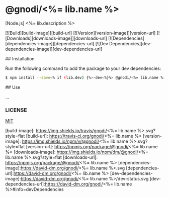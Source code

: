 # @gnodi/<%= lib.name %>

[Node.js] <%= lib.description %>

[![Build][build-image]][build-url]
[![Version][version-image]][version-url]
[![Downloads][downloads-image]][downloads-url]
[![Dependencies][dependencies-image]][dependencies-url]
[![Dev Dependencies][dev-dependencies-image]][dev-dependencies-url]

## Installation

Run the following command to add the package to your dev dependencies:
```sh
$ npm install --save<% if (lib.dev) {%>-dev<%}%> @gnodi/<%= lib.name %>
```

## Use

...

### LICENSE

[MIT](LICENSE)

[build-image]: https://img.shields.io/travis/gnodi/<%= lib.name %>.svg?style=flat
[build-url]: https://travis-ci.org/gnodi/<%= lib.name %>
[version-image]: https://img.shields.io/npm/v/@gnodi/<%= lib.name %>.svg?style=flat
[version-url]: https://npmjs.org/package/@gnodi/<%= lib.name %>
[downloads-image]: https://img.shields.io/npm/dm/@gnodi/<%= lib.name %>.svg?style=flat
[downloads-url]: https://npmjs.org/package/@gnodi/<%= lib.name %>
[dependencies-image]:https://david-dm.org/gnodi/<%= lib.name %>.svg
[dependencies-url]:https://david-dm.org/gnodi/<%= lib.name %>
[dev-dependencies-image]:https://david-dm.org/gnodi/<%= lib.name %>/dev-status.svg
[dev-dependencies-url]:https://david-dm.org/gnodi/<%= lib.name %>#info=devDependencies
